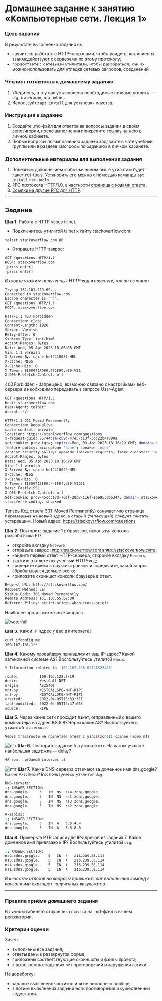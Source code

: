 # Домашнее задание к занятию «Компьютерные сети. Лекция 1»

### Цель задания

В результате выполнения задания вы: 

* научитесь работать с HTTP-запросами, чтобы увидеть, как клиенты взаимодействуют с серверами по этому протоколу;
* поработаете с сетевыми утилитами, чтобы разобраться, как их можно использовать для отладки сетевых запросов, соединений.

### Чеклист готовности к домашнему заданию

1. Убедитесь, что у вас установлены необходимые сетевые утилиты — dig, traceroute, mtr, telnet.
2. Используйте `apt install` для установки пакетов.


### Инструкция к заданию

1. Создайте .md-файл для ответов на вопросы задания в своём репозитории, после выполнения прикрепите ссылку на него в личном кабинете.
2. Любые вопросы по выполнению заданий задавайте в чате учебной группы или в разделе «Вопросы по заданию» в личном кабинете.


### Дополнительные материалы для выполнения задания

1. Полезным дополнением к обозначенным выше утилитам будет пакет net-tools. Установить его можно с помощью команды `apt install net-tools`.
2. RFC протокола HTTP/1.0, в частности [страница с кодами ответа](https://www.rfc-editor.org/rfc/rfc1945#page-32).
3. [Ссылки на другие RFC для HTTP](https://blog.cloudflare.com/cloudflare-view-http3-usage/).

------

## Задание

**Шаг 1.** Работа c HTTP через telnet.

- Подключитесь утилитой telnet к сайту stackoverflow.com:

`telnet stackoverflow.com 80`
 
- Отправьте HTTP-запрос:

```bash
GET /questions HTTP/1.0
HOST: stackoverflow.com
[press enter]
[press enter]
```
*В ответе укажите полученный HTTP-код и поясните, что он означает.*
```bash
Trying 151.101.129.69...
Connected to stackoverflow.com.
Escape character is '^]'.
GET /questions HTTP/1.0
HOST: stackoverflow.com

HTTP/1.1 403 Forbidden
Connection: close
Content-Length: 1926
Server: Varnish
Retry-After: 0
Content-Type: text/html
Accept-Ranges: bytes
Date: Wed, 05 Apr 2023 18:06:08 GMT
Via: 1.1 varnish
X-Served-By: cache-hel1410030-HEL
X-Cache: MISS
X-Cache-Hits: 0
X-Timer: S1680717969.702899,VS0,VE1
X-DNS-Prefetch-Control: off
```
403 Forbidden - Запрещено, возможно связано с настройками веб-сервера и необходимо передавать в запросе User-Agent
```bash
GET /questions HTTP/1.1
Host: stackoverflow.com
User-Agent: telnet?
Accept: */*

HTTP/1.1 301 Moved Permanently
Connection: keep-alive
cache-control: private
location: https://stackoverflow.com/questions
x-request-guid: 85744caa-c59d-47e5-b13f-5bc22b4a890a
set-cookie: prov_tgt=; expires=Mon, 03 Apr 2023 18:16:29 GMT; domain=.stackoverflow.com; path=/; secure; samesite=none; httponly
feature-policy: microphone 'none'; speaker 'none'
content-security-policy: upgrade-insecure-requests; frame-ancestors 'self' https://stackexchange.com
Accept-Ranges: bytes
Date: Wed, 05 Apr 2023 18:16:29 GMT
Via: 1.1 varnish
X-Served-By: cache-hel1410023-HEL
X-Cache: MISS
X-Cache-Hits: 0
X-Timer: S1680718589.445554,VS0,VE221
Vary: Fastly-SSL
X-DNS-Prefetch-Control: off
Set-Cookie: prov=45ccc67d-700f-28b7-116f-1be9531b6344; domain=.stackoverflow.com; expires=Fri, 01-Jan-2055 00:00:00 GMT; path=/; HttpOnly
transfer-encoding: chunked
```
Теперь Код ответа 301 (Moved Permanently) означает что страница перемещена на новый адрес, а старый (те текущий) следует считать устаревшим. Новый адрес: https://stackoverflow.com/questions

**Шаг 2.** Повторите задание 1 в браузере, используя консоль разработчика F12:

 - откройте вкладку `Network`;
 - отправьте запрос [http://stackoverflow.com](http://stackoverflow.com);
 - найдите первый ответ HTTP-сервера, откройте вкладку `Headers`;
 - укажите в ответе полученный HTTP-код;
 - проверьте время загрузки страницы и определите, какой запрос обрабатывался дольше всего;
 - приложите скриншот консоли браузера в ответ.
```bash
Request URL: http://stackoverflow.com/
Request Method: GET
Status Code: 301 Moved Permanently
Remote Address: 151.101.65.69:80
Referrer Policy: strict-origin-when-cross-origin
```
Наиболее продолжительные запросы: 

![waterfall](./waterfall.png)

**Шаг 3.** Какой IP-адрес у вас в интернете?
```bash
curl ifconfig.me
109.167.136.1**
```

**Шаг 4.** Какому провайдеру принадлежит ваш IP-адрес? Какой автономной системе AS? Воспользуйтесь утилитой `whois`.
```bash
% Information related to '109.167.128.0/19AS25408'

route:          109.167.128.0/19
descr:          WestCall-NET
origin:         AS25408
mnt-by:         WESTCALLSPB-MNT-RIPE
mnt-by:         WESTCALLSPB-MNT-RIPE
created:        2022-04-05T13:33:31Z
last-modified:  2022-04-05T13:47:01Z
source:         RIPE
```
**Шаг 5.** Через какие сети проходит пакет, отправленный с вашего компьютера на адрес 8.8.8.8? Через какие AS? Воспользуйтесь утилитой `traceroute`.
```bash
Через traceroute не прилетает ответ с узлов(хопов) сделаю через mtr
```
![mtr](./mtr.png)
**Шаг 6.** Повторите задание 5 в утилите `mtr`. На каком участке наибольшая задержка — delay?
```bash
4й хоп, грёбаный interzet :)
```
![mtr](./mtr.png)
**Шаг 7.** Какие DNS-сервера отвечают за доменное имя dns.google? Какие A-записи? Воспользуйтесь утилитой `dig`.
```bash
DNS-servers: 
;; ANSWER SECTION:
dns.google.		5	IN	NS	ns4.zdns.google.
dns.google.		5	IN	NS	ns1.zdns.google.
dns.google.		5	IN	NS	ns3.zdns.google.
dns.google.		5	IN	NS	ns2.zdns.google.
```
```bash
A-zapisi:
;; ANSWER SECTION:
dns.google.		5	IN	A	8.8.4.4
dns.google.		5	IN	A	8.8.8.8

```
**Шаг 8.** Проверьте PTR записи для IP-адресов из задания 7. Какое доменное имя привязано к IP? Воспользуйтесь утилитой `dig`.
```bash
;; ANSWER SECTION:
ns2.zdns.google.	5	IN	A	216.239.34.114
ns3.zdns.google.	5	IN	A	216.239.36.114
ns4.zdns.google.	5	IN	A	216.239.38.114
ns1.zdns.google.	5	IN	A	216.239.32.114

```
*В качестве ответов на вопросы приложите лог выполнения команд в консоли или скриншот полученных результатов.*

----

### Правила приёма домашнего задания

В личном кабинете отправлена ссылка на .md-файл в вашем репозитории.


### Критерии оценки

Зачёт:

* выполнены все задания;
* ответы даны в развёрнутой форме;
* приложены соответствующие скриншоты и файлы проекта;
* в выполненных заданиях нет противоречий и нарушения логики.

На доработку:

* задание выполнено частично или не выполнено вообще;
* в логике выполнения заданий есть противоречия и существенные недостатки. 